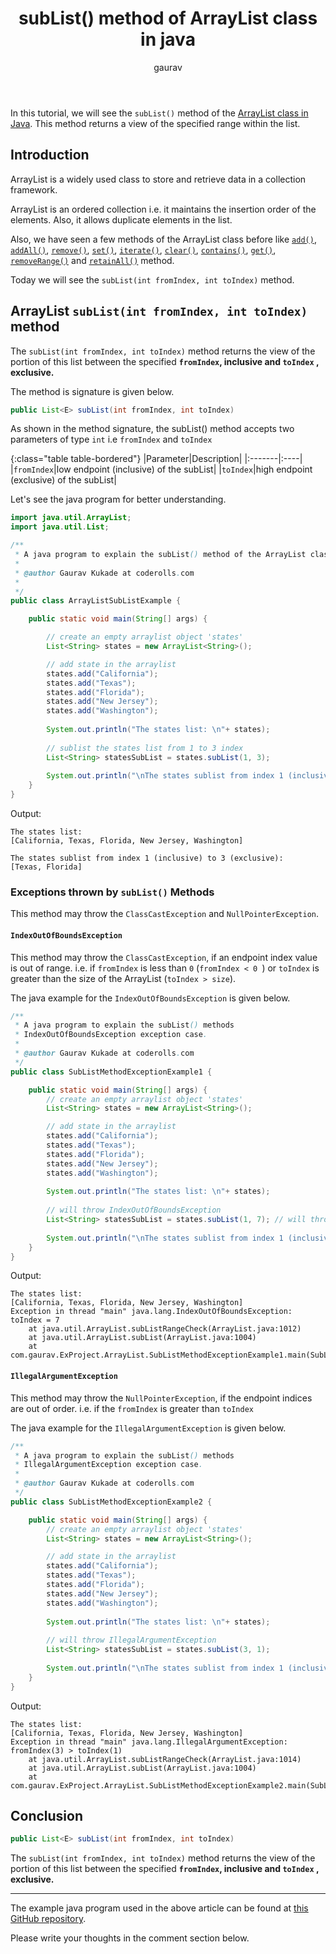﻿---  
layout: post  
title: "subList() method of ArrayList class in java"  
author: gaurav  
categories: [Collections, ArrayList]
toc: true  
description: "In this tutorial, we will see the  subListt() method of the Arraylist class in Java."  
---
In this tutorial, we will see the `subList()` method of the  [ArrayList class in Java](https://coderolls.com/arraylist-in-java/). This method returns a view of the specified range within the list.

## Introduction  
ArrayList is a widely used class to store and retrieve data in a collection framework.  

ArrayList is an ordered collection i.e. it maintains the insertion order of the elements. Also, it allows duplicate elements in the list.

Also, we have seen a few methods of the ArrayList class before like [`add()`](https://coderolls.com/add-element-in-arraylist/), [`addAll()`](http://https://coderolls.com/arraylist-addall-method-in-java/), [`remove()`](https://coderolls.com/remove-element-from-arraylist/), [`set()`](https://coderolls.com/change-element-in-arraylist/), [`iterate()`](https://coderolls.com/iterating-the-arraylist-in-java/), [`clear()`](https://coderolls.com/arraylist-clear-method-in-java/),  [`contains()`](https://coderolls.com/arraylist-contains-method), [`get()`](https://coderolls.com/arraylist-get-method), [`removeRange()`](https://coderolls.com/arraylist-removerange-method) and [`retainAll()`](https://coderolls.com/arraylist-retainall-method) method. 

Today we will see the `subList(int fromIndex, int toIndex)` method.  
  

## ArrayList `subList(int fromIndex, int toIndex)` method  

The `subList(int fromIndex, int toIndex)` method returns the view of the portion of this list between the specified **`fromIndex`, inclusive and `toIndex` , exclusive.** 

The method is signature is given below.

```java
public List<E> subList(int fromIndex, int toIndex)
```
As shown in the method signature, the subList() method accepts two parameters of type `int` i.e `fromIndex` and `toIndex`

{:class="table table-bordered"}
|Parameter|Description|
|:-------|:----|
|`fromIndex`|low endpoint (inclusive) of the subList|
|`toIndex`|high endpoint (exclusive) of the subList|


Let's see the java program for better understanding.

```java
import java.util.ArrayList;
import java.util.List;

/**
 * A java program to explain the subList() method of the ArrayList class in Java
 * 
 * @author Gaurav Kukade at coderolls.com
 *
 */
public class ArrayListSubListExample {

	public static void main(String[] args) {

		// create an empty arraylist object 'states'
		List<String> states = new ArrayList<String>();

		// add state in the arraylist
		states.add("California");
		states.add("Texas");
		states.add("Florida");
		states.add("New Jersey");
		states.add("Washington");
		
		System.out.println("The states list: \n"+ states);
		
		// sublist the states list from 1 to 3 index
		List<String> statesSubList = states.subList(1, 3);
		
		System.out.println("\nThe states sublist from index 1 (inclusive) to 3 (exclusive): \n"+ statesSubList);
	}
}
```  

Output:  
```
The states list: 
[California, Texas, Florida, New Jersey, Washington]

The states sublist from index 1 (inclusive) to 3 (exclusive): 
[Texas, Florida]
```
### Exceptions thrown by `subList()` Methods
This method may throw the `ClassCastException` and `NullPointerException`.

####  `IndexOutOfBoundsException` 
This method may throw the `ClassCastException`, if an endpoint index value is out of range. i.e. if `fromIndex` is less than `0` (`fromIndex < 0 `) or `toIndex` is greater than the size of the ArrayList (`toIndex > size`).

The java example for the  `IndexOutOfBoundsException` is given below.

```java
/**
 * A java program to explain the subList() methods 
 * IndexOutOfBoundsException exception case.
 * 
 * @author Gaurav Kukade at coderolls.com
 */
public class SubListMethodExceptionExample1 {

	public static void main(String[] args) {
		// create an empty arraylist object 'states'
		List<String> states = new ArrayList<String>();

		// add state in the arraylist
		states.add("California");
		states.add("Texas");
		states.add("Florida");
		states.add("New Jersey");
		states.add("Washington");
		
		System.out.println("The states list: \n"+ states);
		
		// will throw IndexOutOfBoundsException
		List<String> statesSubList = states.subList(1, 7); // will throw exception
		
		System.out.println("\nThe states sublist from index 1 (inclusive) to 3 (exclusive): \n"+ statesSubList);
	}
}
```

Output:
```
The states list: 
[California, Texas, Florida, New Jersey, Washington]
Exception in thread "main" java.lang.IndexOutOfBoundsException: toIndex = 7
	at java.util.ArrayList.subListRangeCheck(ArrayList.java:1012)
	at java.util.ArrayList.subList(ArrayList.java:1004)
	at com.gaurav.ExProject.ArrayList.SubListMethodExceptionExample1.main(SubListMethodExceptionExample1.java:22)
```

#### `IllegalArgumentException`
This method may throw the `NullPointerException`, if the endpoint indices are out of order. i.e. if the `fromIndex` is greater than `toIndex`

The java example for the  `IllegalArgumentException` is given below.

```java
/**
 * A java program to explain the subList() methods 
 * IllegalArgumentException exception case.
 * 
 * @author Gaurav Kukade at coderolls.com
 */
public class SubListMethodExceptionExample2 {

	public static void main(String[] args) {
		// create an empty arraylist object 'states'
		List<String> states = new ArrayList<String>();

		// add state in the arraylist
		states.add("California");
		states.add("Texas");
		states.add("Florida");
		states.add("New Jersey");
		states.add("Washington");
		
		System.out.println("The states list: \n"+ states);
		
		// will throw IllegalArgumentException
		List<String> statesSubList = states.subList(3, 1); 
		
		System.out.println("\nThe states sublist from index 1 (inclusive) to 3 (exclusive): \n"+ statesSubList);
	}
}
```

Output:
```
The states list: 
[California, Texas, Florida, New Jersey, Washington]
Exception in thread "main" java.lang.IllegalArgumentException: fromIndex(3) > toIndex(1)
	at java.util.ArrayList.subListRangeCheck(ArrayList.java:1014)
	at java.util.ArrayList.subList(ArrayList.java:1004)
	at com.gaurav.ExProject.ArrayList.SubListMethodExceptionExample2.main(SubListMethodExceptionExample2.java:28)
```
## Conclusion  

```java
public List<E> subList(int fromIndex, int toIndex)
```
The `subList(int fromIndex, int toIndex)` method returns the view of the portion of this list between the specified **`fromIndex`, inclusive and `toIndex` , exclusive.** 


---

The example java program used in the above article can be found at [this GitHub repository](https://github.com/coderolls/blogpost-coding-examples/tree/main/collections/arraylist/sublist-method-in-arraylist).  

Please write your thoughts in the comment section below.
